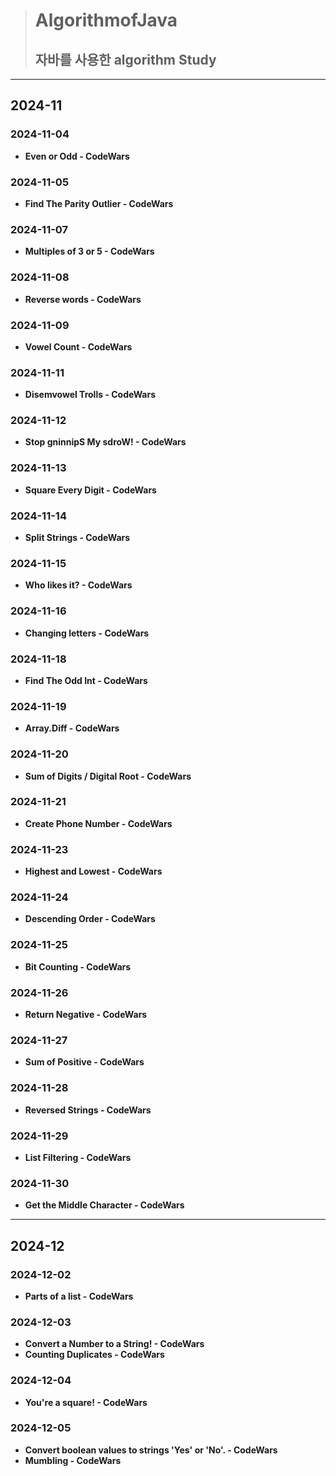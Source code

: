 > # **AlgorithmofJava**
> ## 자바를 사용한 algorithm Study
---
## 2024-11
### 2024-11-04
- **Even or Odd - CodeWars**
### 2024-11-05
- **Find The Parity Outlier - CodeWars**
### 2024-11-07
- **Multiples of 3 or 5 - CodeWars**
### 2024-11-08
- **Reverse words - CodeWars**
### 2024-11-09
- **Vowel Count - CodeWars**
### 2024-11-11
- **Disemvowel Trolls - CodeWars**
### 2024-11-12
- **Stop gninnipS My sdroW! - CodeWars**
### 2024-11-13
- **Square Every Digit - CodeWars**
### 2024-11-14
- **Split Strings - CodeWars**
### 2024-11-15
- **Who likes it? - CodeWars**
### 2024-11-16
- **Changing letters - CodeWars**
### 2024-11-18
- **Find The Odd Int - CodeWars**
### 2024-11-19
- **Array.Diff - CodeWars**
### 2024-11-20
- **Sum of Digits / Digital Root - CodeWars**
### 2024-11-21
- **Create Phone Number - CodeWars**
### 2024-11-23
- **Highest and Lowest - CodeWars**
### 2024-11-24
- **Descending Order - CodeWars**
### 2024-11-25
- **Bit Counting - CodeWars**
### 2024-11-26
- **Return Negative - CodeWars**
### 2024-11-27
- **Sum of Positive - CodeWars**
### 2024-11-28
- **Reversed Strings - CodeWars**
### 2024-11-29
- **List Filtering - CodeWars**
### 2024-11-30
- **Get the Middle Character - CodeWars**
---
## 2024-12
### 2024-12-02
- **Parts of a list - CodeWars**
### 2024-12-03
- **Convert a Number to a String! - CodeWars**
- **Counting Duplicates - CodeWars**
### 2024-12-04
- **You're a square! - CodeWars**
### 2024-12-05
- **Convert boolean values to strings 'Yes' or 'No'. - CodeWars**
- **Mumbling - CodeWars**